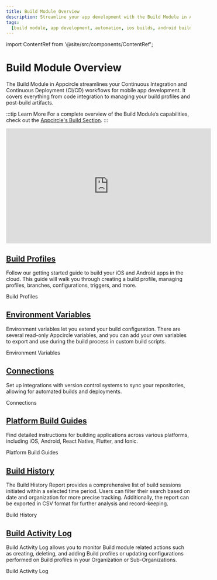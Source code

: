 ```yaml
---
title: Build Module Overview
description: Streamline your app development with the Build Module in Appcircle, offering automated builds for iOS and Android platforms.
tags:
  [build module, app development, automation, ios builds, android builds, ci/cd]
---
```


import ContentRef from '@site/src/components/ContentRef';

# Build Module Overview

The Build Module in Appcircle streamlines your Continuous Integration and Continuous Deployment (CI/CD) workflows for mobile app development. It covers everything from code integration to managing your build profiles and post-build artifacts.

:::tip Learn More
For a complete overview of the Build Module’s capabilities, check out the [Appcircle's Build Section](https://appcircle.io/build).
:::

<iframe 
    width="560" 
    height="315" 
    src="https://www.youtube.com/embed/apCpRHKXQCI?si=SAhkN2bjPGEJEs5H" 
    title="YouTube video player" 
    frameborder="0" 
    allow="accelerometer; autoplay; clipboard-write; encrypted-media; gyroscope; picture-in-picture; web-share" referrerpolicy="strict-origin-when-cross-origin" 
    allowfullscreen>
</iframe>

## [Build Profiles](/build/build-process-management)

Follow our getting started guide to build your iOS and Android apps in the cloud. This guide will walk you through creating a build profile, managing profiles, branches, configurations, triggers, and more.

<ContentRef url="/build/build-process-management/profile-creation">Build Profiles</ContentRef>

## [Environment Variables](/build/build-environment-variables)

Environment variables let you extend your build configuration. There are several read-only Appcircle variables, and you can add your own variables to export and use during the build process in custom build scripts.

<ContentRef url="/build/build-environment-variables">Environment Variables</ContentRef>

## [Connections](/build/manage-the-connections)

Set up integrations with version control systems to sync your repositories, allowing for automated builds and deployments.

<ContentRef url="/build/manage-the-connections">Connections</ContentRef>

## [Platform Build Guides](/build/platform-build-guides)

Find detailed instructions for building applications across various platforms, including iOS, Android, React Native, Flutter, and Ionic.

<ContentRef url="/build/platform-build-guides">Platform Build Guides</ContentRef>

## [Build History](/build/build-history)

The Build History Report provides a comprehensive list of build sessions initiated within a selected time period. Users can filter their search based on date and organization for more precise tracking. Additionally, the report can be exported in CSV format for further analysis and record-keeping.

<ContentRef url="/build/build-history">Build History</ContentRef>

## [Build Activity Log](/build/build-activity-log)

Build Activity Log allows you to monitor Build module related actions such as creating, deleting, and adding Build profiles or updating configurations performed on Build profiles in your Organization or Sub-Organizations.

<ContentRef url="/build/build-activity-log">Build Activity Log</ContentRef>